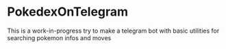 # PokedexOnTelegram
This is a work-in-progress try to make a telegram bot with basic utilities for searching pokemon infos and moves
